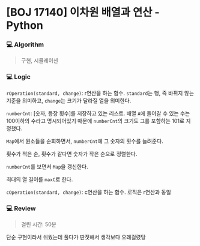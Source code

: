 # [BOJ 17140] 이차원 배열과 연산  - Python

### :computer: Algorithm

> 구현, 시뮬레이션



### :computer: Logic

`rOperation(standard, change)`: r연산을 하는 함수. `standard`는 행, 즉 바뀌지 않는 기준을 의미하고, `change`는 크기가 달라질 열을 의미한다.

`numberCnt`: [숫자, 등장 횟수]를 저장하고 있는 리스트. 배열 `A`에 들어갈 수 있는 수는 100이하의 수라고 명시되어있기 때문에 `numberCnt`의 크기도 그를 포함하는 101로 지정했다.

`Map`에서 원소들을 순회하면서, `numberCnt`에 그 숫자의 횟수를 늘려준다.

횟수가 적은 순, 횟수가 같다면 숫자가 작은 순으로 정렬한다.

`numberCnt`를 보면서 `Map`을 갱신한다.

최대의 열 길이를 `maxC`로 한다.

`cOperation(standard, change)`: c연산을 하는 함수. 로직은 r연산과 동일



### :computer: Review

> 걸린 시간: 50분

단순 구현이라서 쉬웠는데 풀다가 딴짓해서 생각보다 오래걸렸당
